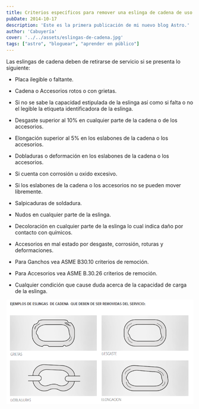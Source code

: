 ```yaml
---
title: Criterios específicos para remover una eslinga de cadena de uso
pubDate: 2014-10-17
description: 'Este es la primera publicación de mi nuevo blog Astro.'
author: 'Cabuyería'
cover: '../../assets/eslingas-de-cadena.jpg'
tags: ["astro", "bloguear", "aprender en público"]
---
```


Las eslingas de cadena deben de retirarse de servicio si se presenta lo siguiente:

- Placa ilegible o faltante.

- Cadena o Accesorios rotos o con grietas.

- Si no se sabe la capacidad estipulada de la eslinga así como si falta o no el legible la etiqueta identificadora de la eslinga.

- Desgaste superior al 10% en cualquier parte de la cadena o de los accesorios.

- Elongación superior al 5% en los eslabones de la cadena o los accesorios.

- Dobladuras o deformación en los eslabones de la cadena o los accesorios.

- Si cuenta con corrosión u oxido excesivo.

- Si los eslabones de la cadena o los accesorios no se pueden mover libremente.

- Salpicaduras de soldadura.

- Nudos en cualquier parte de la eslinga.

- Decoloración en cualquier parte de la eslinga lo cual indica daño por contacto con químicos.

- Accesorios en mal estado por desgaste, corrosión, roturas y deformaciones.

- Para Ganchos vea ASME B30.10 criterios de remoción.

- Para Accesorios vea ASME B.30.26 criterios de remoción.

- Cualquier condición que cause duda acerca de la capacidad de carga de la eslinga.

![Ejemplos de eslingas de cadena que deben ser removidas del servicio](../../assets/post-3.png)